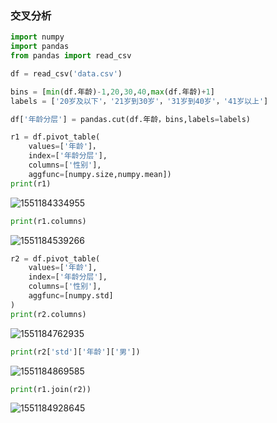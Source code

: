 ### 交叉分析

```python
import numpy
import pandas
from pandas import read_csv

df = read_csv('data.csv')

bins = [min(df.年龄)-1,20,30,40,max(df.年龄)+1]
labels = ['20岁及以下'，'21岁到30岁'，'31岁到40岁'，'41岁以上']

df['年龄分层'] = pandas.cut(df.年龄，bins,labels=labels)

r1 = df.pivot_table(
	values=['年龄']，
	index=['年龄分层'],
	columns=['性别'],
	aggfunc=[numpy.size,numpy.mean])
print(r1)


```

![1551184334955](C:\Users\带鱼\AppData\Roaming\Typora\typora-user-images\1551184334955.png)

```python
print(r1.columns)
```

![1551184539266](C:\Users\带鱼\AppData\Roaming\Typora\typora-user-images\1551184539266.png)

```python
r2 = df.pivot_table(
	values=['年龄'],
    index=['年龄分层'],
    columns=['性别'],
    aggfunc=[numpy.std]
)
print(r2.columns)
```

![1551184762935](C:\Users\带鱼\AppData\Roaming\Typora\typora-user-images\1551184762935.png)

```python
print(r2['std']['年龄']['男'])
```

![1551184869585](C:\Users\带鱼\AppData\Roaming\Typora\typora-user-images\1551184869585.png)

```python
print(r1.join(r2))
```

![1551184928645](C:\Users\带鱼\AppData\Roaming\Typora\typora-user-images\1551184928645.png)

